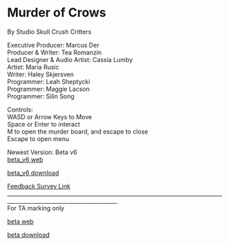 # Murder of Crows
By Studio Skull Crush Critters

Executive Producer: Marcus Der <br>
Producer & Writer: Tea Romanzin <br>
Lead Designer & Audio Artist: Cassia Lumby <br>
Artist: Maria Rusic <br>
Writer: Haley Skjersven <br>
Programmer: Leah Sheptycki <br>
Programmer: Maggie Lacson <br> 
Programmer: Silin Song <br>

Controls: <br>
WASD or Arrow Keys to Move <br>
Space or Enter to  interact <br>
M to open the murder board, and escape to close <br>
Escape to open menu <br>

Newest Version: Beta v6 <br>
[beta_v6 web](Beta_v6/index.html) 

[beta_v6 download](Beta_v6.zip)

[Feedback Survey Link](https://forms.gle/oMmyLdE5KPADKDsz9)<br>
______________________________________________________________________________________________________________________ <br>
For TA marking only

[beta web](Beta_v2/index.html) 

[beta download](Beta_v2.zip)
